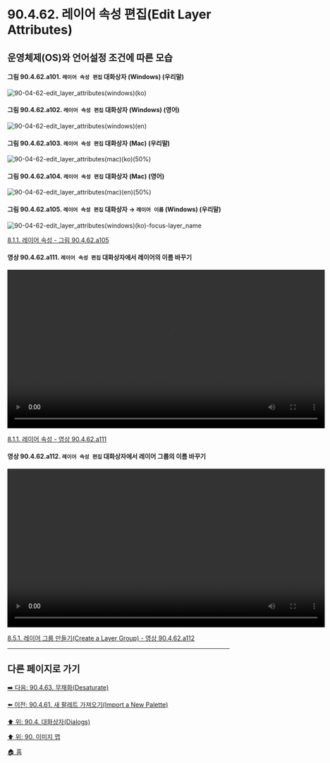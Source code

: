 # 90.4.62. 레이어 속성 편집(Edit Layer Attributes)
## 운영체제(OS)와 언어설정 조건에 따른 모습
#### 그림 90.4.62.a101. `레이어 속성 편집` 대화상자 (Windows) (우리말)
![90-04-62-edit_layer_attributes(windows)(ko)](https://github.com/wonder13662/gimp/assets/15767104/115397e4-f061-4d6f-9baf-64557ded1253)

#### 그림 90.4.62.a102. `레이어 속성 편집` 대화상자 (Windows) (영어)
![90-04-62-edit_layer_attributes(windows)(en)](https://github.com/wonder13662/gimp/assets/15767104/2f641101-0db3-4eba-ae26-0163514f218a)

#### 그림 90.4.62.a103. `레이어 속성 편집` 대화상자 (Mac) (우리말)
![90-04-62-edit_layer_attributes(mac)(ko)(50%)](https://github.com/wonder13662/gimp/assets/15767104/acaae790-869e-40a7-b1d1-b07113f303af)

#### 그림 90.4.62.a104. `레이어 속성 편집` 대화상자 (Mac) (영어)
![90-04-62-edit_layer_attributes(mac)(en)(50%)](https://github.com/wonder13662/gimp/assets/15767104/2b2d4d0b-e4db-43ce-8e1b-6ccaf52a3a5c)

#### 그림 90.4.62.a105. `레이어 속성 편집` 대화상자 → `레이어 이름` (Windows) (우리말)
![90-04-62-edit_layer_attributes(windows)(ko)-focus-layer_name](https://github.com/wonder13662/gimp/assets/15767104/20633024-7d4c-4357-9de9-1e5a8e0c29c4)

[8.1.1. 레이어 속성 - 그림 90.4.62.a105](https://wonder13662.github.io/gimp/2.10.36_ko/08-01-introduction-to-layersx-01-layer_properties.html#%EA%B7%B8%EB%A6%BC-90462a105-%EB%A0%88%EC%9D%B4%EC%96%B4-%EC%86%8D%EC%84%B1-%ED%8E%B8%EC%A7%91-%EB%8C%80%ED%99%94%EC%83%81%EC%9E%90--%EB%A0%88%EC%9D%B4%EC%96%B4-%EC%9D%B4%EB%A6%84-windows-%EC%9A%B0%EB%A6%AC%EB%A7%90)

#### 영상 90.4.62.a111. `레이어 속성 편집` 대화상자에서 레이어의 이름 바꾸기 
<video controls="controls" width="720" src="https://github.com/wonder13662/gimp/assets/15767104/d5a4bc9d-fee8-4487-9682-c06bc495b71f"></video>

[8.1.1. 레이어 속성 - 영상 90.4.62.a111](https://wonder13662.github.io/gimp/2.10.36_ko/08-01-introduction-to-layersx-01-layer_properties.html#%EC%98%81%EC%83%81-90462a111-%EB%A0%88%EC%9D%B4%EC%96%B4-%EC%86%8D%EC%84%B1-%ED%8E%B8%EC%A7%91-%EB%8C%80%ED%99%94%EC%83%81%EC%9E%90%EC%97%90%EC%84%9C-%EC%9D%B4%EB%A6%84-%EB%B0%94%EA%BE%B8%EA%B8%B0-)

#### 영상 90.4.62.a112. `레이어 속성 편집` 대화상자에서 레이어 그룹의 이름 바꾸기
<video controls="controls" width="720" src="https://github.com/wonder13662/gimp/assets/15767104/441d47e0-1b58-433f-bdb8-285814e411a7"></video>

[8.5.1. 레이어 그룹 만들기(Create a Layer Group) - 영상 90.4.62.a112](https://wonder13662.github.io/gimp/2.10.36_ko/08-05-layer-groupsx-01-create_a_layer_group.html#%EC%98%81%EC%83%81-90462a112-%EB%A0%88%EC%9D%B4%EC%96%B4-%EC%86%8D%EC%84%B1-%ED%8E%B8%EC%A7%91-%EB%8C%80%ED%99%94%EC%83%81%EC%9E%90%EC%97%90%EC%84%9C-%EB%A0%88%EC%9D%B4%EC%96%B4-%EA%B7%B8%EB%A3%B9%EC%9D%98-%EC%9D%B4%EB%A6%84-%EB%B0%94%EA%BE%B8%EA%B8%B0)

***

## 다른 페이지로 가기
[➡️ 다음: 90.4.63. 무채화(Desaturate)](./90-04-63-desaturate.md)

[⬅️ 이전: 90.4.61. 새 팔레트 가져오기(Import a New Palette)](./90-04-61-import_a_new_palette.md)

[⬆️ 위: 90.4. 대화상자(Dialogs)](./90-04-00-dialogs.md)

[⬆️ 위: 90. 이미지 맵](./90-00-image-map.md)

[🏠 홈](./00-home.md)
